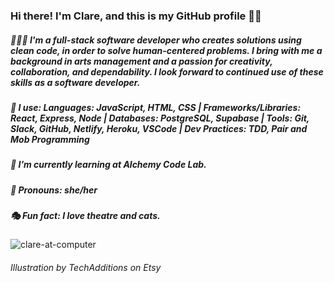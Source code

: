 ### Hi there! I'm Clare, and this is my GitHub profile 👋🏻
##### 👩🏻‍💻  I'm a full-stack software developer who creates solutions using clean code, in order to solve human-centered problems. I bring with me a background in arts management and a passion for creativity, collaboration, and dependability. I look forward to continued use of these skills as a software developer. 

##### 🧰 I use: Languages: JavaScript, HTML, CSS | Frameworks/Libraries: React, Express, Node | Databases: PostgreSQL, Supabase | Tools: Git, Slack, GitHub, Netlify, Heroku, VSCode | Dev Practices: TDD, Pair and Mob Programming
##### 🌱  I’m currently learning at Alchemy Code Lab.
##### 🌙  Pronouns: she/her
##### 🎭  Fun fact: I love theatre and cats.

![clare-at-computer](https://user-images.githubusercontent.com/89673020/150880790-5a01dbbb-1609-45c2-9f1d-4e5a4241d8af.jpeg)


###### <div>Illustration by TechAdditions on Etsy</div>

<!--
**ClareMcDonald/ClareMcDonald** is a ✨ _special_ ✨ repository because its `README.md` (this file) appears on your GitHub profile.

Here are some ideas to get you started:

- 🔭 I’m currently working on ...
- 🌱 I’m currently learning ...
- 👯 I’m looking to collaborate on ...
- 🤔 I’m looking for help with ...
- 💬 Ask me about ...
# 📫 How to reach me: clare.s.mcdonald@gmail.com
- 😄 Pronouns: ...
- ⚡ Fun fact: ...
-->

